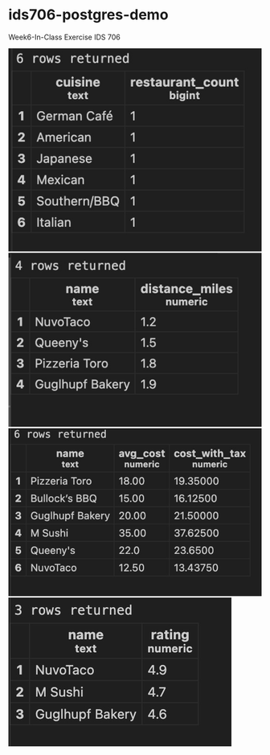 # ids706-postgres-demo
Week6-In-Class Exercise IDS 706 

![Screenshot1](s1.png)
![Screenshot2](s2.png)
![Screenshot3](s3.png)
![Screenshot4](s4.png)

